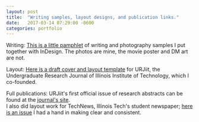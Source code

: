 ```yaml
---
layout: post
title:  "Writing samples, layout designs, and publication links."
date:   2017-03-14 07:29:00 -0600
categories: portfolio
---
```


Writing: [This is a little pamphlet](/assets/backissues1.pdf) of writing and photography samples I put together with InDesign. The photos are mine, the movie poster and DM art are not.  

Layout: [Here is a draft cover and layout template](/assets/URJiit_draft_template.pdf) for URJiit, the Undergraduate Research Journal of Illinois Institute of Technology, which I co-founded.  

Full publications: URJiit's first official issue of research abstracts can be found at the [journal's site][URJiit abstracts].  
I also did layout work for TechNews, Illinois Tech's student newspaper; [here is an issue][TechNews] I had a hand in making clear and consistent.


[URJiit abstracts]: http://media.wix.com/ugd/313d51_26b9f5f3472648278f24ba06d5efd0b1.pdf  
[TechNews]: http://archives.iit.edu/technews/volume171/tnvol171no4.pdf  
